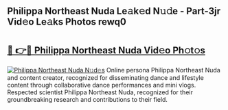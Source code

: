 ## Philippa Northeast Nuda Le𝚊k𝚎d N𝚞𝚍e - Part-3jr Vid𝚎o Le𝚊ks Photos rewq0

# <h2><a href="http://fbcbi7u.evod.top/?m=Philippa+Northeast+Nuda">🔗 👉🔴 Philippa Northeast Nuda Vid𝚎o Ph𝚘t𝚘s</a></h2>

[![Philippa Northeast Nuda N𝚞d𝚎s](https://i.imgur.com/8V9OHl7.gif)](http://fbcbi7u.evod.top/?m=Philippa+Northeast+Nuda)
Online persona Philippa Northeast Nuda and content creator, recognized for disseminating dance and lifestyle content through collaborative dance performances and mini vlogs. Respected scientist Philippa Northeast Nuda, recognized for their groundbreaking research and contributions to their field. 
